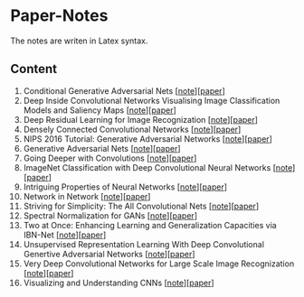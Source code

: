 # Paper-Notes
The notes are writen in Latex syntax.

## Content

1. Conditional Generative Adversarial Nets [[note](./Conditional-Generative-Adversarial-Nets/cGANs.md)][[paper](https://arxiv.org/abs/1411.1784)]
2. Deep Inside Convolutional Networks Visualising Image Classification Models and Saliency Maps [[note](./Deep-Inside-Convolutional-Networks-Visualising-Image-Classification-Models-and-Saliency-Maps/CNN-Vis-Saliency-Maps.md)][[paper](https://arxiv.org/abs/1312.6034)]
3. Deep Residual Learning for Image Recognization [[note](./Deep-Residual-Learning-for-Image-Recognition/ResNet.md)][[paper](https://arxiv.org/abs/1512.03385)]
4. Densely Connected Convolutional Networks [[note](./Densely-Connected-Convolutional-Networks/DenseNet.md)][[paper](https://arxiv.org/abs/1608.06993)]
5. NIPS 2016 Tutorial: Generative Adversarial Networks  [[note](./GAN-Tutorial/GAN.md)][[paper](https://arxiv.org/abs/1701.00160)]
6. Generative Adversarial Nets [[note](./Generative-Adversarial-Nets/GAN.md)][[paper](https://arxiv.org/abs/1406.2661)]
7. Going Deeper with Convolutions [[note](./Going-Deeper-with-Convolutions/GoogleNet.md)][[paper](https://arxiv.org/abs/1409.4842)]
8. ImageNet Classification with Deep Convolutional Neural Networks [[note](./ImageNet-Classification-with-Deep-Convolutional-Neural-Networks/AlexNet.md)][[paper](https://www.nvidia.cn/content/tesla/pdf/machine-learning/imagenet-classification-with-deep-convolutional-nn.pdf)]
9. Intriguing Properties of Neural Networks [[note](./Intriguing-Properties-of-Neural-Networks/Adversarial-Examples.md)][[paper](https://arxiv.org/abs/1312.6199)]
10. Network in Network [[note](./Network-in-Network/NIN.md)][[paper](https://arxiv.org/abs/1312.4400)]
11. Striving for Simplicity: The All Convolutional Nets [[note](./Striving-for-Simplicity-The-All-Convolutional-Net/All-CNNs.md)][[paper](https://arxiv.org/abs/1412.6806)]
12. Spectral Normalization for GANs [[note](./Spectral-Normalization-for-GANS/Spectral-Norm.md)][[paper](https://arxiv.org/pdf/1802.05957.pdf)]
13. Two at Once: Enhancing Learning and Generalization Capacities via IBN-Net [[note](./Two-at-Once-Enhancing-Learning-and-Generalization-Capacities-via-IBN-Net/IBN-Net.md)][[paper](https://arxiv.org/abs/1807.09441)]
14. Unsupervised Representation Learning With Deep Convolutional Genertive Adversarial Networks [[note](DCGAN.md)][[paper](https://arxiv.org/abs/1511.06434)]
15. Very Deep Convolutional Networks for Large Scale Image Recognization [[note](./Very-Deep-Convolutional-Networks-for-Large-Scale-Image-Recognization/VGG.md)][[paper](https://arxiv.org/pdf/1409.1556.pdf)]
16. Visualizing and Understanding CNNs [[note](./Visualizing-and-Understanding-CNNs/Deconv-Vis.md)][[paper](https://cs.nyu.edu/~fergus/papers/zeilerECCV2014.pdf)]